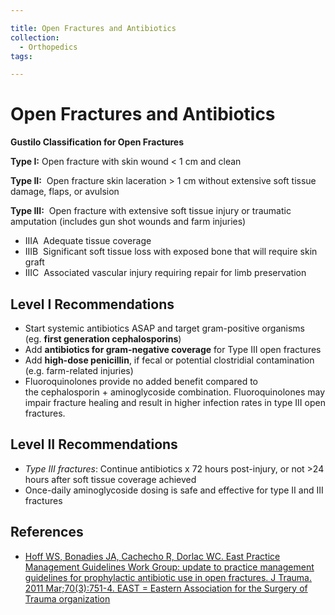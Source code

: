 ```yaml
---

title: Open Fractures and Antibiotics
collection:
  - Orthopedics
tags:

---
```


# Open Fractures and Antibiotics

**Gustilo Classification for Open Fractures**

**Type I:** Open fracture with skin wound &lt; 1 cm and clean

**Type II:**  Open fracture skin laceration &gt; 1 cm without extensive soft tissue damage, flaps, or avulsion 

**Type III:**  Open fracture with extensive soft tissue injury or traumatic amputation (includes gun shot wounds and farm injuries)

-   IIIA  Adequate tissue coverage
-   IIIB  Significant soft tissue loss with exposed bone that will require skin graft
-   IIIC  Associated vascular injury requiring repair for limb preservation 

## Level I Recommendations

-   Start systemic antibiotics ASAP and target gram-positive organisms (eg. **first generation cephalosporins**)
-   Add **antibiotics for gram-negative coverage** for Type III open fractures
-   Add **high-dose penicillin**, if fecal or potential clostridial contamination (e.g. farm-related injuries)
-   Fluoroquinolones provide no added benefit compared to the cephalosporin + aminoglycoside combination. Fluoroquinolones may impair fracture healing and result in higher infection rates in type III open fractures. 

## Level II Recommendations

-   *Type III fractures*: Continue antibiotics x 72 hours post-injury, or not &gt;24 hours after soft tissue coverage achieved
-   Once-daily aminoglycoside dosing is safe and effective for type II and III fractures 

## References

-   [Hoff WS, Bonadies JA, Cachecho R, Dorlac WC. East Practice Management Guidelines Work Group: update to practice management guidelines for prophylactic antibiotic use in open fractures. J Trauma. 2011 Mar;70(3):751-4. EAST = Eastern Association for the Surgery of Trauma organization](http://www.ncbi.nlm.nih.gov/pubmed/?term=21610369)
